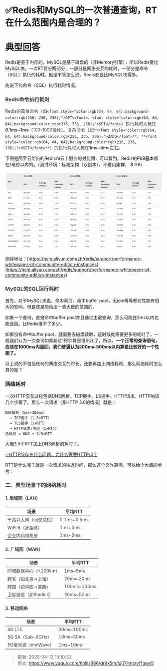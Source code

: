 # ✅Redis和MySQL的一次普通查询，RT在什么范围内是合理的？

# 典型回答


Redis是基于内存的，MySQL是基于磁盘的（非Memory引擎），所以Redis要比MySQL快，一次RT要分两部分，一部分是网络交互的耗时，一部分是命令（SQL）执行的耗时。但是不管怎么说，Redis都要比MySQL快得多。



先说下纯命令（SQL）执行耗时情况。

### **<font style="color:rgb(64, 64, 64);">Redis命令执行耗时</font>**
<font style="color:rgb(64, 64, 64);">Redis的简单命令（如</font>`<font style="color:rgb(64, 64, 64);background-color:rgb(236, 236, 236);">GET</font>`<font style="color:rgb(64, 64, 64);">、</font>`<font style="color:rgb(64, 64, 64);background-color:rgb(236, 236, 236);">SET</font>`<font style="color:rgb(64, 64, 64);">）执行耗时大概在</font>**<font style="color:rgb(64, 64, 64);">0.1ms~1ms</font>**<font style="color:rgb(64, 64, 64);">（100-1000微秒）。</font><font style="color:rgb(64, 64, 64);">复杂命令（如</font>`**<font style="color:rgb(64, 64, 64);background-color:rgb(236, 236, 236);">ZADD</font>**`<font style="color:rgb(64, 64, 64);">、</font>`**<font style="color:rgb(64, 64, 64);background-color:rgb(236, 236, 236);">HSET</font>**`<font style="color:rgb(64, 64, 64);">）的执行耗时大概在</font>**<font style="color:rgb(64, 64, 64);">1ms~5ms</font>**<font style="color:rgb(64, 64, 64);">左右。</font>

<font style="color:rgb(64, 64, 64);"></font>

下图是阿里云给出的Redis和云上服务的对比图，可以看到，Redis的P99基本都在1毫秒以内的。（测试环境：标准架构（双副本），不启用集群， 8 GB）



![1744440724925-f7ee0b2d-4c5c-4039-9913-7f72255e75a3.png](./img/T2lpIPtxBQNBIaIx/1744440724925-f7ee0b2d-4c5c-4039-9913-7f72255e75a3-707630.png)

测评地址：[https://help.aliyun.com/zh/redis/support/performance-whitepaper-of-community-edition-instances](https://help.aliyun.com/zh/redis/support/performance-whitepaper-of-community-edition-instances)



### **<font style="color:rgb(64, 64, 64);"> MySQL的SQL运行耗时</font>**


首先，对于MySQL来说，命中索引、命中buffer pool，无join等等都对性能有很大的影响。但是还是能给出一些大致的范围的。



如果一个查询，直接命中buffer pool并且通过主键查询，那么可能在2ms以内也能返回。比Redis慢不了多少。



如果没有命中buffer pool，就需要去磁盘读取，这时候就需要更多的耗时了，一般我们认为一次查询如果超过1秒钟算是慢SQL了，所以，**一个正常的查询语句，应该在1000ms内返回，我们普遍认为200ms-500ms以内算是比较好的一个性能了。**



以上说的不包括任何的网络交互的时长，还要再加上网络耗时，那么网络耗时怎么算的呢？



### 网络耗时


一次HTTP交互过程包括DNS解析、TCP握手、LS握手、HTTP请求、HTTP响应几个步骤了。那么一次请求（非HTTP 3.0的情况）就是：



```plain
DNS解析（5ms~300ms）  
  → TCP握手（1.5×RTT）  
  → TLS握手（1×RTT）  
  → HTTP请求/响应（1×RTT）  
总耗时 = DNS + 3.5×RTT  
```

大概3.5个RTT加上DNS解析的耗时了。



[✅HTTP/2存在什么问题，为什么需要HTTP/3？](https://www.yuque.com/hollis666/dr9x5m/pg5ika#DIAVV)



RTT是什么呢？就是一次请求的往返时间，那么这个又咋算呢，可以给个大概的参考：



### **<font style="color:rgb(64, 64, 64);">二、典型场景下的网络耗时</font>**
#### **<font style="color:rgb(64, 64, 64);">1. 局域网（LAN）</font>**
| **<font style="color:rgb(64, 64, 64);">场景</font>** | **<font style="color:rgb(64, 64, 64);">平均RTT</font>** |
| --- | --- |
| <font style="color:rgb(64, 64, 64);">千兆以太网（同交换机）</font> | <font style="color:rgb(64, 64, 64);">0.1ms~0.5ms</font> |
| <font style="color:rgb(64, 64, 64);">WiFi 6（近距离）</font> | <font style="color:rgb(64, 64, 64);">1ms~5ms</font> |
| <font style="color:rgb(64, 64, 64);">企业内网跨机房</font> | <font style="color:rgb(64, 64, 64);">1ms~2ms</font> |


#### **<font style="color:rgb(64, 64, 64);">2. 广域网（WAN）</font>**
| **<font style="color:rgb(64, 64, 64);">场景</font>** | **<font style="color:rgb(64, 64, 64);">平均RTT</font>** |
| --- | --- |
| <font style="color:rgb(64, 64, 64);">同城数据中心（≤100km）</font> | <font style="color:rgb(64, 64, 64);">1ms~5ms</font> |
| <font style="color:rgb(64, 64, 64);">跨省（如北京→上海）</font> | <font style="color:rgb(64, 64, 64);">20ms~30ms</font> |
| <font style="color:rgb(64, 64, 64);">跨国（如中国→美西）</font> | <font style="color:rgb(64, 64, 64);">100ms~150ms</font> |
| <font style="color:rgb(64, 64, 64);">卫星通信（如Starlink）</font> | <font style="color:rgb(64, 64, 64);">20ms~50ms</font> |


#### **<font style="color:rgb(64, 64, 64);">3. 移动网络</font>**
| **<font style="color:rgb(64, 64, 64);">场景</font>** | **<font style="color:rgb(64, 64, 64);">平均RTT</font>** |
| --- | --- |
| <font style="color:rgb(64, 64, 64);">4G LTE</font> | <font style="color:rgb(64, 64, 64);">30ms~100ms</font> |
| <font style="color:rgb(64, 64, 64);">5G SA（Sub-6GHz）</font> | <font style="color:rgb(64, 64, 64);">10ms~30ms</font> |
| <font style="color:rgb(64, 64, 64);">5G毫米波（mmWave）</font> | <font style="color:rgb(64, 64, 64);">1ms~10ms</font> |


  
 









> 更新: 2025-04-12 15:10:32  
> 原文: <https://www.yuque.com/hollis666/dr9x5m/lg07ilmsrvf1gwe5>